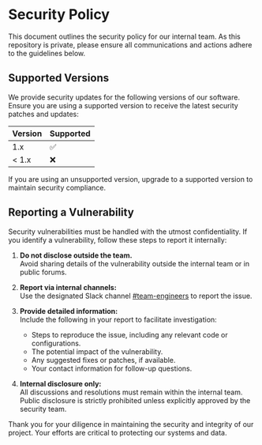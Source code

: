 # Security Policy

This document outlines the security policy for our internal team. As this repository is private, please ensure all communications and actions adhere to the guidelines below.

## Supported Versions

We provide security updates for the following versions of our software. Ensure you are using a supported version to receive the latest security patches and updates:

| Version | Supported          |
|---------|--------------------|
| 1.x     | :white_check_mark: |
| < 1.x   | :x:                |

If you are using an unsupported version, upgrade to a supported version to maintain security compliance.

## Reporting a Vulnerability

Security vulnerabilities must be handled with the utmost confidentiality. If you identify a vulnerability, follow these steps to report it internally:

1. **Do not disclose outside the team.**  
  Avoid sharing details of the vulnerability outside the internal team or in public forums.

2. **Report via internal channels:**  
  Use the designated Slack channel [#team-engineers](https://zarv.slack.com/archives/C0354C756HL) to report the issue.

3. **Provide detailed information:**  
  Include the following in your report to facilitate investigation:

   - Steps to reproduce the issue, including any relevant code or configurations.
   - The potential impact of the vulnerability.
   - Any suggested fixes or patches, if available.
   - Your contact information for follow-up questions.

4. **Internal disclosure only:**  
  All discussions and resolutions must remain within the internal team. Public disclosure is strictly prohibited unless explicitly approved by the security team.

Thank you for your diligence in maintaining the security and integrity of our project. Your efforts are critical to protecting our systems and data.
